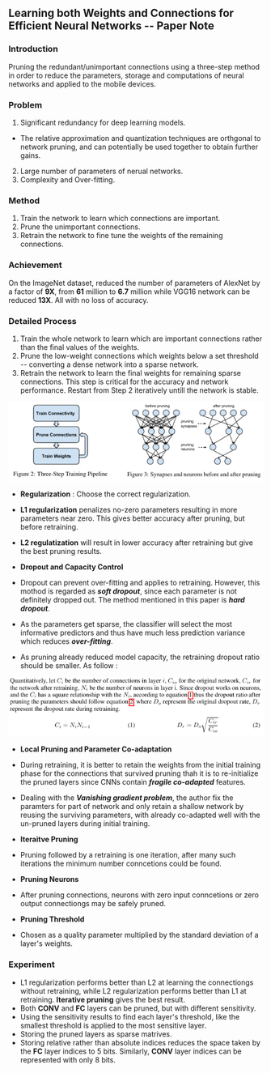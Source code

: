 ## Learning both Weights and Connections for Efficient Neural Networks -- Paper Note
### Introduction

Pruning the redundant/unimportant connections using a three-step method in order to reduce the parameters, storage and computations of neural networks and applied to the mobile devices.

### Problem

1. Significant redundancy for deep learning models.
 + The relative approximation and quantization techniques are orthgonal to network pruning, and can potentially be used together to obtain further gains.
2. Large number of parameters of nerual networks.
3. Complexity and Over-fitting.

### Method

1. Train the network to learn which connections are important.
2. Prune the unimportant connections.
3. Retrain the network to fine tune the weights of the remaining connections.

### Achievement

On the ImageNet dataset, reduced the number of parameters of AlexNet by a factor of **9X**, from **61** million to **6.7** million while VGG16 network can be reduced **13X**. All with no loss of accuracy.

### Detailed Process

1. Train the whole network to learn which are important connections rather than the final values of the weights.
2. Prune the low-weight connections which weights below a set threshold -- converting a dense network into a sparse network.
3. Retrain the network to learn the final weights for remaining sparse connections. This step is critical for the accuracy and network performance. Restart from Step 2 iteratively untill the network is stable.

<p align="center">
<img src="img/process.png"/>
</p>

+ **Regularization** : Choose the correct regularization.
 + **L1 regularization** penalizes no-zero parameters resulting in more parameters near zero. This gives better accuracy after pruning, but before retraining.
 + **L2 regulatization** will result in lower accuracy after retraining but give the best pruning results.

+ **Dropout and Capacity Control**
 + Dropout can prevent over-fitting and applies to retraining. However, this mothod is regarded as ***soft dropout***, since each parameter is not definitely dropped out. The method mentioned in this paper is ***hard dropout***.
 + As the parameters get sparse, the classifier will select the most informative predictors and thus have much less prediction variance which reduces ***over-fitting***.
 + As pruning already reduced model capacity, the retraining dropout ratio should be smaller. As follow :

<p align="center">
<img src="img/dropout_ratio.png" alt="Dropout Ratio"/>
</p>

+ **Local Pruning and Parameter Co-adaptation**
 + During retraining, it is better to retain the weights from the initial training phase for the connections that survived pruning thah it is to re-initialize the pruned layers since CNNs contain ***fragile co-adapted*** features.
 + Dealing with the ***Vanishing gradient problem***, the author fix the paramters for part of network and only retain a shallow network by reusing the surviving parameters, with already co-adapted well with the un-pruned layers during initial training.

+ **Iteraitve Pruning**
 + Pruning followed by a retraining is one iteration, after many such iterations the minimum number conncetions could be found.

+ **Pruning Neurons**
 + After pruning connections, neurons with zero input conncetions or zero output connectiongs may be safely pruned.
 
+ **Pruning Threshold** 
 + Chosen as a quality parameter multiplied by the standard deviation of a layer's weights.

### Experiment

* L1 regularization performs better than L2 at learning the connectiongs without retraining, while L2 regularization performs better than L1 at retraining. **Iterative pruning** gives the best result.
* Both **CONV** and **FC** layers can be pruned, but with different sensitivity.
* Using the sensitivity results to find each layer's threshold, like the smallest threshold is applied to the most sensitive layer.
* Storing the pruned layers as sparse matrives.
* Storing relative rather than absolute indices reduces the space taken by the **FC** layer indices to 5 bits. Similarly, **CONV** layer indices can be represented with only 8 bits.
